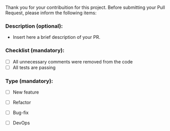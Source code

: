Thank you for your contribuition for this project. Before submitting your Pull Request, please inform the following items:


### Description (optional):
- Insert here a brief description of your PR.

### Checklist (mandatory):
- [ ] All unnecessary comments were removed from the code
- [ ] All tests are passing

### Type (mandatory):
- [ ] New feature
- [ ] Refactor
- [ ] Bug-fix
- [ ] DevOps
 